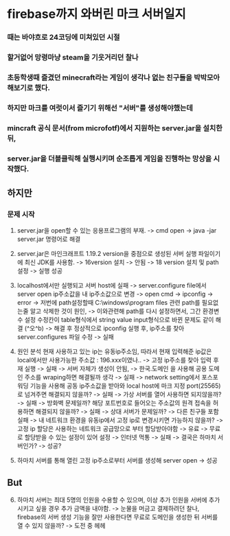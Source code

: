 # firebase까지 와버린 마크 서버일지

### 때는 바야흐로 24코딩에 미쳐있던 시절

### 할거없어 망령마냥 steam을 기웃거리던 찰나

### 초등학생때 즐겼던 minecraft라는 게임이 생각나 없는 친구들을 박박모아 해보기로 했다.

### 하지만 마크를 여럿이서 즐기기 위해선 "서버"를 생성해야했는데

### mincraft 공식 문서(from microfotf)에서 지원하는 server.jar을 설치한뒤, 

### server.jar을 더블클릭해 실행시키며 순조롭게 게임을 진행하는 망상을 시작했다.

## 하지만

### 문제 시작

1. server.jar을 open할 수 있는 응용프로그램의 부재.
-> cmd open -> java -jar server.jar 명령어로 해결

2. server.jar은 마인크래프트 1.19.2 version을 중점으로 생성된 서버 실행 파일이기에 최신 JDK를 사용함. 
-> 16version 설치 -> 안됨 -> 18 version 설치 및 path 설정 -> 실행 성공

3. localhost에서만 실행되고 서버 host에 실패
-> server.configure file에서 server open ip주소값을 내 ip주소값으로 변경 -> open cmd -> ipconfig
-> error -> 저번에 path설정할때 C:\windows\program files 관련 path를 필요없는줄 알고 삭제한 것이 원인,
-> 이와관련해 path를 다시 설정하면서, 그간 환경변수 설정 수정칸이 table형식에서 string value input형식으로 바뀐 문제도 같이 해결 (^오^b)
-> 해결 후 정상적으로 ipconfig 실행 후, ip주소를 찾아 server.configures 파일 수정 -> 실패

4. 원인 분석
현재 사용하고 있는 ip는 유동ip주소임, 따라서 현재 입력해준 ip값은 local에서만 사용가능한 주소값 : 196.xxx이였나..
-> 고정 ip주소를 찾아 입력 후 재 실행 -> 실패 -> 서버 자체가 생성이 안됨,
-> 한국.도메인 을 사용해 공용 도메인 주소를 wraping하면 해결될까 생각
-> 실패 ->
network setting에서 포스포워딩 기능을 사용해 공동 ip주소값을 받아와 local host에 마크 지정 port(25565)로 넘겨주면 해결되지 않을까?
-> 실패 ->
가상 서버를 열어 사용하면 되지않을까? -> 실패
-> 방화벽 문제일까? 해당 포트번호로 들어오는 주소값의 원격 접속을 허용하면 해결되지 않을까?
-> 실패
-> 상대 서버가 문제일까? -> 다른 친구들 포함 실패
-> 내 네트워크 환경을 유동ip에서 고정 ip로 변경시키면 가능하지 않을까?
-> 고정 ip 할당은 사용하는 네트워크 공급망으로 부터 할당받아야함 -> 유료
-> 무료로 할당받을 수 있는 설정이 있어 설정 -> 인터넷 먹통 -> 실패
-> 결국은 하마치 서버인가? -> 성공?

5. 하마치 서버를 통해 열린 고정 ip주소로부터 서버를 생성해 server open -> 성공

## But

6. 하마치 서버는 최대 5명의 인원을 수용할 수 있으며, 이상 추가 인원을 서버에 추가시키고 싶을 경우 추가 금액을 내야함.
-> 눈물을 머금고 결제하려던 찰나, firebase의 서버 생성 기능을 잘만 사용한다면 무료로 도메인을 생성한 뒤 서버를 열 수 있지 않을까?
-> 도전 중 헤헤 
